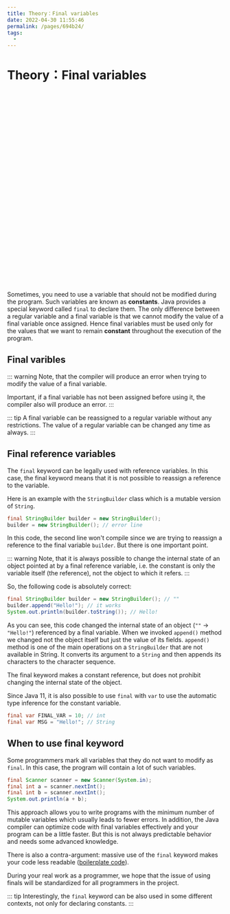 ```yaml
---
title: Theory：Final variables
date: 2022-04-30 11:55:46
permalink: /pages/694b24/
tags:
  - 
---
```

# Theory：Final variables

<div style="background-image: url(https://cdn.jsdelivr.net/gh/JimFKppt/Pictures@master/static_files/img/milad-fakurian-UiiHVEyxtyA-unsplash.jpg); background-size: cover;">
    <iframe :src="$withBase('/markmap/Markmap_Theory：Final variables.html')" width="100%" height="450" frameborder="0" scrolling="No" leftmargin="0" topmargin="0"></iframe>
</div>

Sometimes, you need to use a variable that should not be modified during the program. Such variables are known as **constants**. Java provides a special keyword called `final` to declare them. The only difference between a regular variable and a final variable is that we cannot modify the value of a final variable once assigned. Hence final variables must be used only for the values that we want to remain **constant** throughout the execution of the program.

## Final varibles


::: warning
Note, that the compiler will produce an error when trying to modify the value of a final variable.

Important, if a final variable has not been assigned before using it, the compiler also will produce an error.
:::

::: tip
A final variable can be reassigned to a regular variable without any restrictions. The value of a regular variable can be changed any time as always.
:::

## Final reference variables

The `final` keyword can be legally used with reference variables. In this case, the final keyword means that it is not possible to reassign a reference to the variable.

Here is an example with the `StringBuilder` class which is a mutable version of `String`.

```java
final StringBuilder builder = new StringBuilder();
builder = new StringBuilder(); // error line
```

In this code, the second line won't compile since we are trying to reassign a reference to the final variable `builder`. But there is one important point.

::: warning
Note, that it is always possible to change the internal state of an object pointed at by a final reference variable, i.e. the constant is only the variable itself (the reference), not the object to which it refers.
:::

So, the following code is absolutely correct:

```java
final StringBuilder builder = new StringBuilder(); // ""
builder.append("Hello!"); // it works
System.out.println(builder.toString()); // Hello!
```

As you can see, this code changed the internal state of an object (`""` → `"Hello!"`) referenced by a final variable. When we invoked `append()` method we changed not the object itself but just the value of its fields. `append()` method is one of the main operations on a `StringBuilder` that are not available in String. It converts its argument to a `String` and then appends its characters to the character sequence. 

The final keyword makes a constant reference, but does not prohibit changing the internal state of the object.

Since Java 11, it is also possible to use `final` with `var` to use the automatic type inference for the constant variable.

```java
final var FINAL_VAR = 10; // int
final var MSG = "Hello!"; // String
```



## When to use final keyword

Some programmers mark all variables that they do not want to modify as `final`. In this case, the program will contain a lot of such variables.

```java
final Scanner scanner = new Scanner(System.in);
final int a = scanner.nextInt();
final int b = scanner.nextInt();
System.out.println(a + b);
```

This approach allows you to write programs with the minimum number of mutable variables which usually leads to fewer errors. In addition, the Java compiler can optimize code with final variables effectively and your program can be a little faster. But this is not always predictable behavior and needs some advanced knowledge.

There is also a contra-argument: massive use of the `final` keyword makes your code less readable ([boilerplate code](https://en.wikipedia.org/wiki/Boilerplate_code)).

During your real work as a programmer, we hope that the issue of using finals will be standardized for all programmers in the project.

::: tip
Interestingly, the `final` keyword can be also used in some different contexts, not only for declaring constants.
:::